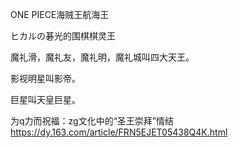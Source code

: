 ONE PIECE海贼王航海王

ヒカルの碁光的围棋棋灵王

魔礼滑，魔礼友，魔礼明，魔礼城叫四大天王。

影视明星叫影帝。

巨星叫天皇巨星。

为q力而祝福：zg文化中的“圣王崇拜”情结
https://dy.163.com/article/FRN5EJET05438Q4K.html
